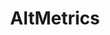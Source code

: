 ---
cost: Altmetrics provides free access to the Altmetric Details Page API for noncommercial,
  academic research purposes.
description: Tracks a combination of public policy documents, wikipedia, open syllabi,
  social media and mainstream media to provide enhanced measures of academic impact.
last_edit: Mon, 19 Jun 2023 16:48:16 GMT
location: https://www.altmetric.com/
open_access: 'FALSE'
slug: altmetrics
tags:
- research metrics
title: AltMetrics
uuid: ca5d2a02-2082-4b13-bbb7-765a67c5f00b
versioning: 'FALSE'
---